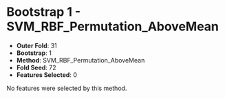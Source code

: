 # Bootstrap 1 - SVM_RBF_Permutation_AboveMean

- **Outer Fold**: 31
- **Bootstrap**: 1
- **Method**: SVM_RBF_Permutation_AboveMean
- **Fold Seed**: 72
- **Features Selected**: 0

No features were selected by this method.
